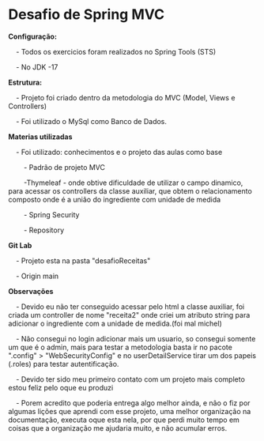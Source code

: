 # Desafio de Spring MVC

**Configuração:**

    - Todos os exercicios foram realizados no Spring Tools (STS) 

    - No JDK -17

**Estrutura:**

    - Projeto foi criado dentro da metodologia do MVC (Model, Views e Controllers)

    - Foi utilizado o MySql como Banco de Dados.

**Materias utilizadas**

    - Foi utilizado: conhecimentos e o projeto das aulas como base

        - Padrão de projeto MVC

        -Thymeleaf - onde obtive dificuldade de utilizar o campo dinamico, para acessar os controllers da classe auxiliar, que obtem o relacionamento composto onde é a união do ingrediente com unidade de medida

        - Spring Security

        - Repository 

**Git Lab**

    - Projeto esta na pasta "desafioReceitas"

    - Origin main

**Observações**

    - Devido eu não ter conseguido acessar pelo html a classe auxiliar, foi criada um controller de nome "receita2" onde criei  um atributo string para adicionar o ingrediente com a unidade de medida.(foi mal michel)

    - Não consegui no login adicionar mais um usuario, so consegui somente um que é o admin, mais para testar a metodologia basta ir no pacote ".config" > "WebSecurityConfig" e no userDetailService tirar um dos papeis (.roles) para testar autentificação.

    - Devido ter sido meu primeiro contato com um projeto mais completo estou feliz pelo oque eu produzi

    - Porem acredito que poderia entrega algo melhor ainda, e não o fiz por algumas lições que aprendi com esse projeto, uma melhor organização na documentação, executa oque esta nela, por que perdi muito tempo em coisas que a organização me ajudaria muito, e não acumular erros.

